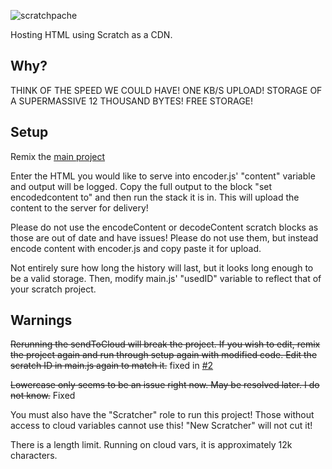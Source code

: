 ![scratchpache](https://github.com/JustAHippo/Scratchpache/assets/82006314/4a620aec-3773-4f48-b040-38da421edfe0)

Hosting HTML using Scratch as a CDN.

## Why?
THINK OF THE SPEED WE COULD HAVE! ONE KB/S UPLOAD! STORAGE OF A SUPERMASSIVE 12 THOUSAND BYTES! FREE STORAGE!

## Setup

Remix the [main project](https://scratch.mit.edu/projects/852859818)

Enter the HTML you would like to serve into encoder.js' "content" variable and output will be logged. Copy the full output to the block "set encodedcontent to" and then run the stack it is in. This will upload the content to the server for delivery!

Please do not use the encodeContent or decodeContent scratch blocks as those are out of date and have issues! Please do not use them, but instead encode content with encoder.js and copy paste it for upload.

Not entirely sure how long the history will last, but it looks long enough to be a valid storage. Then, modify main.js' "usedID" variable to reflect that of your scratch project.

## Warnings
~~Rerunning the sendToCloud will break the project. If you wish to edit, remix the project again and run through setup again with modified code. Edit the scratch ID in main.js again to match it.~~ fixed in [#2](https://github.com/JustAHippo/Scratchpache/pull/2)

~~Lowercase only seems to be an issue right now. May be resolved later. I do not know.~~ Fixed

You must also have the "Scratcher" role to run this project! Those without access to cloud variables cannot use this! "New Scratcher" will not cut it!

There is a length limit. Running on cloud vars, it is approximately 12k characters.
